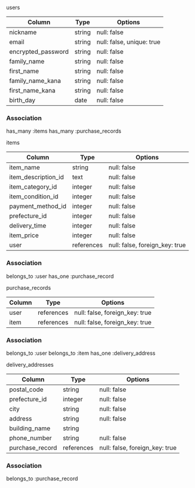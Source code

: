 users

|Column                       |Type   |Options                      |
|-----------------------------|-------|-----------------------------|
|nickname                     |string |null: false                  |
|email                        |string |null: false, unique: true    |
|encrypted_password           |string |null: false                  |
|family_name                  |string |null: false                  |
|first_name                   |string |null: false                  |
|family_name_kana             |string |null: false                  |
|first_name_kana              |string |null: false                  |
|birth_day                    |date   |null: false                  |




### Association
has_many :items
has_many :purchase_records

items

|Column                          |Type     |Options                             |
|--------------------------------|---------|------------------------------------|
|item_name                       |string    |null: false                        |
|item_description_id             |text      |null: false                        |
|item_category_id                |integer   |null: false                        |
|item_condition_id               |integer   |null: false                        |
|payment_method_id               |integer   |null: false                        |
|prefecture_id                   |integer   |null: false                        |
|delivery_time                   |integer   |null: false                        |
|item_price                      |integer   |null: false                        |
|user                            |references|null: false, foreign_key: true     |

### Association
belongs_to :user
has_one :purchase_record

purchase_records

|Column                   |Type       |Options                            |
|-------------------------|-----------|-----------------------------------|
|user                     |references |null: false, foreign_key: true     |
|item                     |references |null: false, foreign_key: true     |

### Association
belongs_to :user
belongs_to :item
has_one :delivery_address

delivery_addresses

|Column                       |Type      |Options                            |
|-----------------------------|----------|-----------------------------------|
|postal_code                  |string    |null: false                        |
|prefecture_id                   |integer   |null: false                        |
|city                         |string    |null: false                        |
|address                      |string    |null: false                        |
|building_name                |string    |                                   |
|phone_number                 |string    |null: false                        |
|purchase_record              |references|null: false, foreign_key: true     |

### Association
belongs_to :purchase_record

